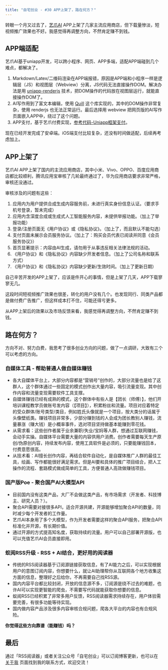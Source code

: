 ```yaml
---
title: "自宅创业 - #30 APP上架了，路在何方？"
---
```


转眼一个月又过去了，[艺爪AI](https://www.ezboti.com/ai/) APP上架了几家主流应用商店，但下载量惨淡，短视频推广效果也不好。我感觉得再调整方向，不然肯定赚不到钱。

## APP端适配

艺爪AI基于uniapp开发，可以跨小程序、网页、APP多端，适配APP端碰到几个难点，都解决了。
1. Markdown/Latex/二维码渲染在APP端报错，原因是APP端和小程序一样是逻辑层（JS）和视图层（Webview）分离，JS代码无法直接操作DOM。解决办法是用 [uniapp-renderjs](https://uniapp.dcloud.net.cn/tutorial/renderjs.html) 技术，把DOM操作的代码放在视图层运行，就能直接操作DOM了。
2. AI写作用到了富文本编辑，使用 [Quill](https://github.com/slab/quill) 这个库实现的，其中的DOM操作非常复杂，使用 renderjs 也无法正常运行。最后选择用 webview 把网页版的AI写作页面嵌入APP中，绕过了这个问题。
3. APP支付，基于艺爪付费实现，[参考代码-Uniapp框架支付](https://www.ezboti.com/docs/revenue/api-example-uniapp-android/)。

现在已经开发完成了安卓端。iOS端支付比较复杂，还没有时间做适配，后续再考虑加上。

## APP上架了

艺爪AI APP上架了国内的主流应用商店，其中小米、Vivo、OPPO、百度应用商店都比较顺利，腾讯应用宝审核了几轮最终通过了，华为应用商店要求非常严格，审核还没通过。

审核涉及的问题有这些：
1. 应用内为用户提供合成生成内容服务前，未进行真实身份信息认证。（要求手机号登录，暂未完成）
2. 应用内含深度合成或生成式人工智能服务内容，未提供举报功能。（加上了举报功能）
3. 登录/注册页面无《用户协议》或《隐私协议》。（加上了，而且默认不能勾选）
4. 支付页面未展示会员服务协议。（加上了：购买会员代表已阅读并同意《会员服务协议》）
5. 首页显著提示：内容由AI生成，请勿用于从事违反相关法律法规的活动。
6. 《用户协议》和《隐私协议》内容缺少开发者信息。（加上了公司名称和联系方式）
7. 《用户协议》和《隐私协议》内容缺少更新/生效时间。（加上了更新日期）

自己辛苦开发的APP上架了，应该是件开心的事情，但是上架了几天，APP下载寥寥无几。

这段时间短视频推广效果也很差，转化的用户没有几个。也发现同行、同类产品都是做付费广告推广，但这样成本打不住，可能还得亏更多。

从APP上架后的效果以及市场反馈来看，我感觉得再调整方向，不然肯定赚不到钱。

## 路在何方？

方向不对、努力白费，我思考了很多创业方向的问题，做了一点调研，大致有三个可以考虑的方向。

### 自媒体工具 - 帮助普通人做自媒体赚钱

- 各大自媒体平台上，大部分内容都是“营销号”创作的，大部分流量也是给了这群人，这个群体通过一些固定的模式创作出大量内容，吸引流量变现。其中创作内容和流量变现需要软件工具支撑。
- 自媒体赚钱已经有成熟的模式，这个群体中有些人是【团长（师傅）】，他们开培训课程教学员做账号发内容（【项目】），积累粉丝和流量。项目对应着特定的受众群体/账号类型/类目，例如姓氏头像就是一个项目，按大类分的话属于头像壁纸类。赚钱项目非常多，少部分赚到钱的人会成为团长教别人赚钱，流量暴涨（赚大钱）是小概率事件，选对项目坚持做基本能赚到零花钱。
- 从需求看：这些创作者属于业余兼职/失业/宝妈等人群，想通过互联网赚钱，会动手实操。自媒体平台需要大量的内容供用户消费。创作者需要每天生产原创/伪原创内容，持续发布内容，使用工具软件是必须的，只要能赚钱回本，付费意愿很高。
- 从技术看：AI擅长创作内容，再结合软件自动化，是自媒体推广人群的最佳工具，绘画、写作都能很好满足需求。但是AI要和具体的推广项目结合，把人工操作的流程、套路模式做成简单的工具，方便普通人高效做赚钱项目。

### 国产版Poe - 聚合国产AI大模型API

- 目前国内没有这类产品，大厂不会做这类产品，有市场需求（开发者、科技博主、研究人员？）。
- 聚合API需要对接很多API，适合开源共建，开源能够增加聚合API的数量，同时减少每个开发者的工作量。
- 艺爪AI本身用了多个大模型，作为开发者需要这样的聚合API服务，把聚合API标准化并开源，有长期价值。
- 通过开源的方式提高知名度，获取持续的流量。用户可以自己部署开源版，也可以充值艺爪AI会员直接即用。

### 蚁阅RSS升级 - RSS + AI结合，更好用的阅读器

- 传统的RSS阅读器基于订阅源链接获取信息，有了AI能力之后，可以实现根据用户的意图订阅内容，你想要什么，就让AI助理帮你从互联网各个地方收集这方面的信息，整理好之后给你，不再需要自己找RSS源。
- 国内内容平台都比较封闭，开放的信息源不多，订阅源是绕不过去的难题，也许AI可以实现更智能的爬虫，不需要写代码就能获取你想要的信息。
- 蚁阅RSS已经积累了非常多用户反馈，RSS阅读器需求持续存在，用户体验需要完善，有很多功能等待实现。
- 国内做内容产品涉及很多内容审核合规问题，爬各大平台的内容也有合规风险。

**你觉得这些方向靠谱（能赚钱）吗？**

## 最后

通过「RSS阅读器」或者关注公众号「自宅创业」可以订阅博客更新，也可以在 [关于我](/about) 页面找到我的联系方式，欢迎交流！

